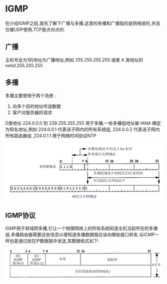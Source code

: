 # IGMP

在介绍IGMP之前,首先了解下广播与多播.这里的多播和广播指的是网络层的,并且仅被UDP使用,TCP是点对点的.

## 广播

主机号全为1的地址为广播地址,例如 255.255.255.255 或者 A 类地址的 netid.255.255.255

## 多播

多播主要使用于两个场景 :

1. 向多个目的地址传送数据
2. 客户对服务器的请求

D类地址 224.0.0.0 到 239.255.255.255  用于多播,一些多播组地址被 IANA 确定为知名地址,例如 224.0.0.1 代表该子网内的所有系统组,  224.0.0.2 代表该子网内所有路由器组 ,224.0.1.1 用于网络时间协议NTP

![多播地址到以太网地址转换](./img/3.10.png)

## IGMP协议

IGMP用于局域网多播,它让一个物理网络上的所有系统知道主机当前所在的多播组.多播路由器需要这些信息以便知道多播数据报应该向哪些接口转发.与ICMP一样也是通过放在IP数据报中发送,其数据格式如下:

![IGMP](./img/3.09.png)